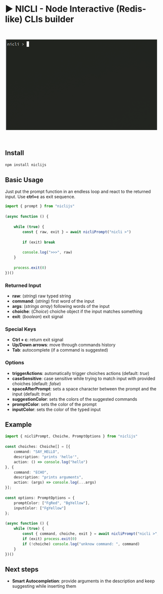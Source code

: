 # ▶️ NICLI - Node Interactive (Redis-like) CLIs builder

<br>
<p align="center">
  <img src="./demo.gif" alt="demo" />
</p>
<br>

## Install

```bash
npm install niclijs
```

## Basic Usage

Just put the prompt function in an endless loop and react to the returned input. Use **ctrl+c** as exit sequence.

```typescript
import { prompt } from "niclijs"

(async function () {

	while (true) {
		const { raw, exit } = await nicliPrompt("nicli >")

		if (exit) break

		console.log(">>>", raw)
	}

	process.exit(0)
})()
```

### Returned Input

- **raw**: (*string*) raw typed string
- **command**: (*string*) first word of the input
- **args**: (*strings array*) following words of the input
- **choiche**: (*Choice*) choiche object if the input matches something
- **exit**: (*boolean*) exit signal

### Special Keys

- **Ctrl + c**: return exit signal
- **Up/Down arrows**: move through commands history
- **Tab**: autocomplete (if a command is suggested)

### Options

- **triggerActions**: automatically trigger choiches actions (default: *true*)
- **caseSensitive**: case sensitive while trying to match input with provided choiches (default: *false*)
- **spaceAfterPrompt**: sets a space character between the prompt and the input (default: *true*)
- **suggestionColor**: sets the colors of the suggested commands
- **promptColor**: sets the color of the prompt
- **inputColor**: sets the color of the typed input

## Example

```typescript
import { nicliPrompt, Choiche, PromptOptions } from "niclijs"

const choiches: Choiche[] = [{
	command: "SAY_HELLO",
	description: "prints 'hello'",
	action: () => console.log("hello")
}, {
	command: "ECHO",
	description: "prints arguments",
	action: (args) => console.log(...args)
}];

const options: PromptOptions = {
	promptColor: ["FgRed", "BgYellow"],
	inputColor: ["FgYellow"]
};

(async function () {
	while (true) {
		const { command, choiche, exit } = await nicliPrompt("nicli >", choiches, options)
		if (exit) process.exit(0)
		if (!choiche) console.log("unknow command: ", command)
	}	
})()
```

## Next steps

- **Smart Autocompletion**: provide arguments in the description and keep suggesting while inserting them